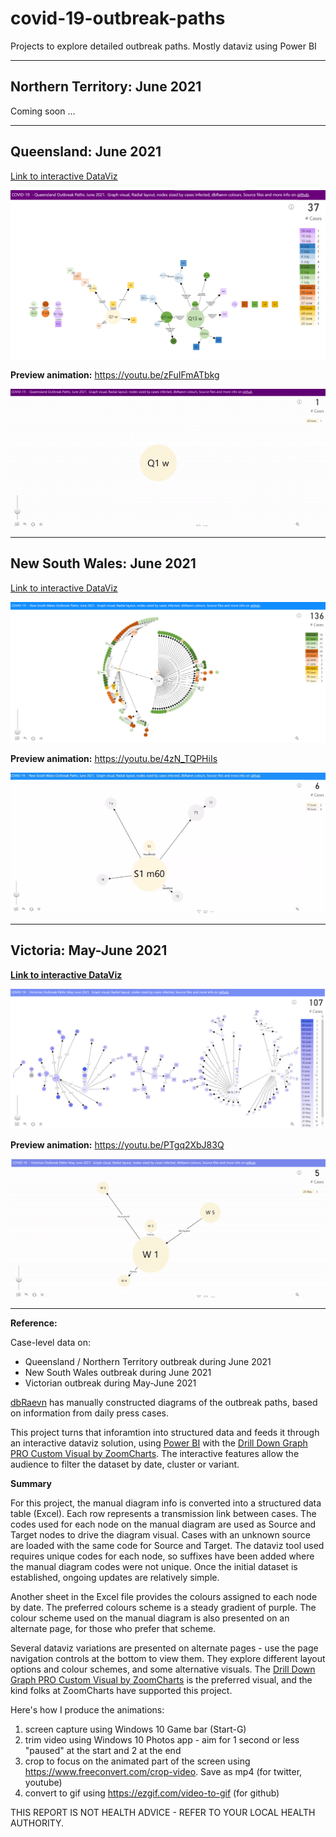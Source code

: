 # covid-19-outbreak-paths
Projects to explore detailed outbreak paths. Mostly dataviz using Power BI

----
## Northern Territory: June 2021
Coming soon ...

----
## Queensland: June 2021
[Link to interactive DataViz](https://app.powerbi.com/view?r=eyJrIjoiZDMxZjI4MWItOTI4ZS00ODY3LWFjNTAtNTY4Mzg0MTMyN2U0IiwidCI6ImRjMWYwNGY1LWMxZTUtNDQyOS1hODEyLTU3OTNiZTQ1YmY5ZCIsImMiOjEwfQ%3D%3D)

[![Click to view and interact with the report](https://github.com/Mike-Honey/covid-19-outbreak-paths/raw/main/2021-06%20QLD%20Outbreak%20Paths.png)](https://app.powerbi.com/view?r=eyJrIjoiZDMxZjI4MWItOTI4ZS00ODY3LWFjNTAtNTY4Mzg0MTMyN2U0IiwidCI6ImRjMWYwNGY1LWMxZTUtNDQyOS1hODEyLTU3OTNiZTQ1YmY5ZCIsImMiOjEwfQ%3D%3D)

**Preview animation:**
https://youtu.be/zFuIFmATbkg

[![Click to view an animated preview of the report](https://github.com/Mike-Honey/covid-19-outbreak-paths/raw/main/2021-06%20QLD%20Outbreak%20Paths.gif)](https://youtu.be/zFuIFmATbkg)

----
## New South Wales: June 2021
[Link to interactive DataViz](https://app.powerbi.com/view?r=eyJrIjoiZGQyNTE1ZjUtYTY0OC00ZjhmLTgwYTAtZjAxMGNjOGIxYWUyIiwidCI6ImRjMWYwNGY1LWMxZTUtNDQyOS1hODEyLTU3OTNiZTQ1YmY5ZCIsImMiOjEwfQ%3D%3D)

[![Click to view and interact with the report](https://github.com/Mike-Honey/covid-19-outbreak-paths/raw/main/2021-06%20New%20South%20Wales%20Outbreak%20Paths.png)](https://app.powerbi.com/view?r=eyJrIjoiZGQyNTE1ZjUtYTY0OC00ZjhmLTgwYTAtZjAxMGNjOGIxYWUyIiwidCI6ImRjMWYwNGY1LWMxZTUtNDQyOS1hODEyLTU3OTNiZTQ1YmY5ZCIsImMiOjEwfQ%3D%3D)

**Preview animation:**
https://youtu.be/4zN_TQPHiIs

[![Click to view an animated preview of the report](https://github.com/Mike-Honey/covid-19-outbreak-paths/raw/main/2021-06%20New%20South%20Wales%20Outbreak%20Paths.gif)](https://youtu.be/4zN_TQPHiIs)

----
## Victoria: May-June 2021
**[Link to interactive DataViz](https://app.powerbi.com/view?r=eyJrIjoiZjE1ZTNmNDUtYjgyMS00NTg5LTk5M2MtY2FjOWJjODY2NGZlIiwidCI6ImRjMWYwNGY1LWMxZTUtNDQyOS1hODEyLTU3OTNiZTQ1YmY5ZCIsImMiOjEwfQ%3D%3D&pageName=ReportSection249bfa2c532d631a641e)**

[![Click to view and interact with the report](https://github.com/Mike-Honey/covid-19-outbreak-paths/raw/main/2021-05%20Victorian%20Outbreak%20Paths.png)](https://app.powerbi.com/view?r=eyJrIjoiZjE1ZTNmNDUtYjgyMS00NTg5LTk5M2MtY2FjOWJjODY2NGZlIiwidCI6ImRjMWYwNGY1LWMxZTUtNDQyOS1hODEyLTU3OTNiZTQ1YmY5ZCIsImMiOjEwfQ%3D%3D&pageName=ReportSection249bfa2c532d631a641e)

**Preview animation:**
https://youtu.be/PTgq2XbJ83Q

[![Click to view an animated preview of the report](https://github.com/Mike-Honey/covid-19-outbreak-paths/raw/main/2021-05%20Victorian%20Outbreak%20Paths.gif)](https://youtu.be/PTgq2XbJ83Q)

----
**Reference:**

Case-level data on:
- Queensland / Northern Territory outbreak during June 2021
- New South Wales outbreak during June 2021
- Victorian outbreak during May-June 2021

[dbRaevn](https://twitter.com/dbRaevn) has manually constructed diagrams of the outbreak paths, based on information from daily press cases. 

This project turns that inforamtion into structured data and feeds it through an interactive dataviz solution, using [Power BI](https://powerbi.microsoft.com) with the [Drill Down Graph PRO Custom Visual by ZoomCharts](https://appsource.microsoft.com/en-us/product/power-bi-visuals/wa200002065?tab=overview).  The interactive features allow the audience to filter the dataset by date, cluster or variant.

**Summary**

For this project, the manual diagram info is converted into a structured data table (Excel). Each row represents a transmission link between cases. The codes used for each node on the manual diagram are used as Source and Target nodes to drive the diagram visual. Cases with an unknown source are loaded with the same code for Source and Target. The dataviz tool used requires unique codes for each node, so suffixes have been added where the manual diagram codes were not unique. Once the initial dataset is established, ongoing updates are relatively simple.

Another sheet in the Excel file provides the colours assigned to each node by date.  The preferred colours scheme is a steady gradient of purple. The colour scheme used on the manual diagram is also presented on an alternate page, for those who prefer that scheme.

Several dataviz variations are presented on alternate pages - use the page navigation controls at the bottom to view them. They explore different layout options and colour schemes, and some alternative visuals.  The [Drill Down Graph PRO Custom Visual by ZoomCharts](https://appsource.microsoft.com/en-us/product/power-bi-visuals/wa200002065?tab=overview) is the preferred visual, and the kind folks at ZoomCharts have supported this project.

Here's how I produce the animations:
1. screen capture using Windows 10 Game bar (Start-G)
2. trim video using Windows 10 Photos app - aim for 1 second or less "paused" at the start and 2 at the end
3. crop to focus on the animated part of the screen using https://www.freeconvert.com/crop-video. Save as mp4 (for twitter, youtube)
4. convert to gif using https://ezgif.com/video-to-gif (for github)

THIS REPORT IS NOT HEALTH ADVICE - REFER TO YOUR LOCAL HEALTH AUTHORITY.



